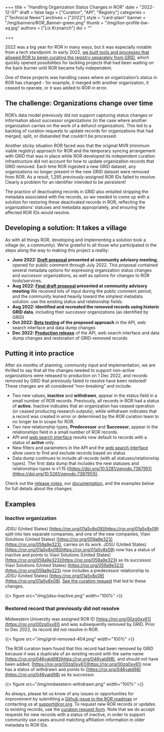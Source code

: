 +++
title = "Handling Organization Status Changes in ROR"
date = "2022-12-07"
draft = false
tags = ["Curation", "API", "Registry"]
categories = ["Technical News"]
archives = ["2022"]
style = "card-plain"
banner = "/img/banners/ROR_Banner-green.png"
thumb = "/img/lion-profile-bw-sq.jpg"
authors = ["Liz Krznarich"]
doi = ""

+++

2022 was a big year for ROR in many ways, but it was especially notable from a tech standpoint. In early 2022, [we built tools and processes that allowed ROR to begin curating the registry separately from GRID](https://ror.org/blog/2022-03-17-first-independent-release/), which quickly opened possibilities for tackling projects that had been waiting on the back burner until ROR became fully independent.

One of these projects was handling cases where an organization’s status in ROR has changed - for example, it merged with another organization, it ceased to operate, or it was added to ROR in error.

## The challenge: Organizations change over time

ROR’s data model previously did not support capturing status changes or information about successor organizations (in the case where another organization carries on the work of a defunct organization). This led to a backlog of curation requests to update records for organizations that had merged, split, or disbanded that couldn’t be processed.

Another sticky situation ROR faced was that the original MVR (minimum viable registry) approach for ROR and the temporary syncing arrangement with GRID that was in place while ROR developed its independent curation infrastructure did not account for how to update organization records that GRID removed. Each time ROR ingested a new GRID dataset, any organizations no longer present in the new GRID dataset were removed from ROR. As a result, 1,295 previously-assigned ROR IDs failed to resolve. Clearly a problem for an identifier intended to be persistent!

The practice of deactivating records in GRID also entailed stripping the metadata associated with the records, so we needed to come up with a solution for restoring these deactivated records in ROR, reflecting the organizations’ statuses and metadata appropriately, and ensuring the affected ROR IDs would resolve.

## Developing a solution: It takes a village

As with all things ROR, developing and implementing a solution took a village (er, a community). We’re grateful to all those who participated in the steps along the way to making this project a reality:

- **June 2022: [Draft proposal](https://docs.google.com/document/d/1CK3-Q9T1jeZ-CDvsAZoeg5Ng7ljzVau6iE_NzN8Kw88) presented at community advisory meeting**, opened for public comment through July 2022. This proposal contained several metadata options for expressing organization status changes and successor organizations, as well as options for changes to ROR tools/services.
- **Aug 2022: [Final draft proposal](https://docs.google.com/document/d/13zFXGOuaEcgJlXz6gw9IOZUaP_khZ0d5r0nODFDyFfE) presented at community advisory meeting**
We received lots of input during the public comment period, and the community leaned heavily toward the simplest metadata solution: use the existing status and relationship fields.
- **Aug 2022: Identified and recreated the removed records using historic GRID data**, including their successor organizations (as identified by GRID)
- **Oct 2022: [Beta testing](https://github.com/ror-community/ror-roadmap/discussions/95) of the proposed approach** in the API, web search interface and data dump changes
- **Dec 2022: [Production release](https://ror.readme.io/changelog/2022-12-01-organization-status-changes)** of the API, web search interface and data dump changes and restoration of GRID-removed records

## Putting it into practice

After six months of planning, community input and implementation, we are thrilled to say that  all the changes needed to support non-active organizations were released to production on 1 Dec 2022, and records removed by GRID that previously failed to resolve have been restored! These changes are all considered “non-breaking” and include:

- Two new values, **inactive** and **withdrawn**, appear in the status field in a small number of ROR records. Previously, all records in ROR had a status of **active.** Inactive indicates that an organization has ceased operation (or ceased producing research outputs), while withdrawn indicates that a record was created in error or determined by the ROR curation team to no longer be in scope for ROR.
- Two new relationship types, **Predecessor** and **Successor**, appear in the relationships field in a small number of ROR records.
- API and [web search interface](https://ror.org/search) results now default to records with a status of **active** only.
- New filters and parameters in the API and the [web search interface](https://ror.org/search) allow users to find and exclude records based on status
- Data dump continues to include all records (with all statuses/relationship types). The first data dump that includes the new statuses and relationships types is v1.15 ([https://doi.org/10.5281/zenodo.7387951](https://doi.org/10.5281/zenodo.7387951)).

Check out the [release notes](https://ror.readme.io/changelog/2022-12-01-organization-status-changes), our [documentation](https://ror.readme.io/), and the examples below for full details about the changes.

## Examples

### Inactive organization

JDSU (United States) [https://ror.org/01a5v8x09](https://ror.org/01a5v8x09) split into two separate companies, and one of the new companies, Viavi Solutions (United States) [https://ror.org/059a9e323](https://ror.org/059a9e323), carries on its work. JDSU (United States) [https://ror.org/01a5v8x09](https://ror.org/01a5v8x09) now has a status of inactive and points to Viavi Solutions (United States) [https://ror.org/059a9e323](https://ror.org/059a9e323) as its successor. Viavi Solutions (United States) [https://ror.org/059a9e323](https://ror.org/059a9e323) now includes a predecessor relationship to JDSU (United States) [https://ror.org/01a5v8x09](https://ror.org/01a5v8x09). [See the curation request](https://github.com/ror-community/ror-updates/issues/485) that led to these changes.

{{< figure src="/img/jdsu-inactive.png" width="100%" >}}

### Restored record that previously did not resolve

Midwestern University was assigned ROR ID [https://ror.org/00zg0xv61](https://ror.org/00zg0xv61) and was subsequently removed by GRID. Prior to Dec 2022, its record did not resolve in ROR.

{{< figure src="/img/grid-removed-404.png" width="100%" >}}

The ROR curation team found that this record had been removed by GRID because it was a duplicate of an existing record with the same name [https://ror.org/046yatd98](https://ror.org/046yatd98), and should not have been added. [https://ror.org/00zg0xv61](https://ror.org/00zg0xv61) now has a status of withdrawn and points to [https://ror.org/046yatd98](https://ror.org/046yatd98) as its successor.

{{< figure src="/img/midwestern-withdrawn.png" width="100%" >}}

As always, please let us know of any issues or opportunities for improvement by submitting a [Github issue to the ROR roadmap](https://github.com/ror-community/ror-roadmap/issues) or contacting us at [support@ror.org](mailto:support@ror.org). To request new ROR records or updates to existing records, use the [curation request form](https://curation-request.ror.org).  Note that we do accept requests for new records with a status of inactive, in order to support community use cases around matching affiliation information in older metadata to ROR IDs.